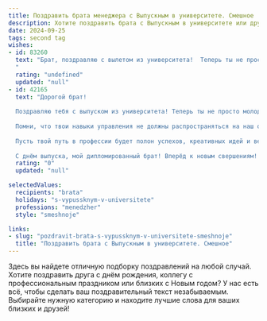 ```yaml
---
title: Поздравить брата менеджера с Выпускным в университете. Смешное
description: Хотите поздравить брата с Выпускным в университете или другим праздником? Наш ИИ создаст незабываемое поздравление, а вы обязательно выделитесь среди других.  
date: 2024-09-25
tags: second tag
wishes:
- id: 83260
  text: "Брат, поздравляю с вылетом из университета!  Теперь ты не просто студент, а менеджер –  человек, который умеет организовать всё, кроме собственной уборки комнаты,  я надеюсь!  Шучу, конечно (ну, почти).  Пусть твоя карьера взлетит выше, чем твой средний балл на первых курсах, а зарплата будет такой же стабильной, как твоя тяга к компьютерным играм (шутка!).  В общем, с праздником, менеджер!  Удачи тебе, и держись подальше от начальников-тиранов!
  "
  rating: "undefined"
  updated: "null"
- id: 42165
  text: "Дорогой брат!
  
  Поздравляю тебя с выпуском из университета! Теперь ты не просто молодой человек с дипломом, а настоящий менеджер! Наконец-то ты сможешь официально управлять не только своей жизнью, но и, возможно, даже нашей семейной пиццерией — это будет настоящая победа!
  
  Помни, что твои навыки управления не должны распространяться на наш общий запас чипсов! Ты талантлив, остроумен и, конечно, очень амбициозен. Главное — не забывай, что настоящий менеджер всегда умеет делегировать, так что смело делай меня своим «заместителем» по всем важным делам... например, по поеданию нежирной пиццы и просмотрению сериалов!
  
  Пусть твой путь в профессии будет полон успехов, креативных идей и веселых командировок! Знай, что для меня ты — самый крутой менеджер из всех возможных, и я горжусь тобой!
  
  С днём выпуска, мой дипломированный брат! Вперёд к новым свершениям! 🎓✨"
  rating: "0"
  updated: "null"

selectedValues:
  recipients: "brata"
  holidays: "s-vypussknym-v-universitete"
  professions: "menedzher"
  style: "smeshnoje"

links:
- slug: "pozdravit-brata-s-vypussknym-v-universitete-smeshnoje"
  title: "Поздравить брата с Выпускным в университете. Смешное"
---
```


Здесь вы найдете отличную подборку поздравлений на любой случай. 
Хотите поздравить друга с днём рождения, коллегу с профессиональным праздником или близких с Новым годом? У нас есть всё, чтобы сделать ваш поздравительный текст незабываемым. Выбирайте нужную категорию и находите лучшие слова для ваших близких и друзей!
